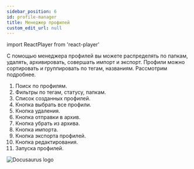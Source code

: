 ```yaml
---
sidebar_position: 6
id: profile-manager
title: Менеджер профилей
custom_edit_url: null
---
```

import ReactPlayer from 'react-player'

С помощью менеджера профилей вы можете распределять по папкам, удалять, архивировать, совершать импорт и экспорт. Профили можно сортировать и группировать по тегам, названиям. Рассмотрим подробнее.
1. Поиск по профилям.
2. Фильтры по тегам, статусу, папкам.
3. Список созданных профилей.
4. Кнопка выбрать все профили.
5. Кнопка удаления.
6. Кнопка отправки в архив.
7. Кнопка убрать из архива.
8. Кнопка импорта.
9. Кнопка экспорта профилей.
10. Кнопка редактирования.
11. Запуска профилей.

![Docusaurus logo](/img/3-soft/2-start-window/6-profiles-manager/rus/profiles-manager-1.png)